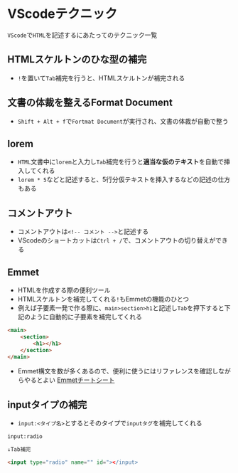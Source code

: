 # VScodeテクニック
`VScode`で`HTML`を記述するにあたってのテクニック一覧  
  
## HTMLスケルトンのひな型の補完
- `!`を置いて`Tab`補完を行うと、HTMLスケルトンが補完される  
  
## 文書の体裁を整えるFormat Document
- `Shift + Alt + f`で`Fortmat Document`が実行され、文書の体裁が自動で整う  
  
## lorem
- `HTML`文書中に`lorem`と入力し`Tab`補完を行うと**適当な仮のテキスト**を自動で挿入してくれる
- `lorem * 5`などと記述すると、5行分仮テキストを挿入するなどの記述の仕方もある  
  
## コメントアウト
- コメントアウトは`<!-- コメント -->`と記述する
- VScodeのショートカットは`Ctrl + /`で、コメントアウトの切り替えができる  
  
## Emmet
- HTMLを作成する際の便利ツール
- HTMLスケルトンを補完してくれる`!`もEmmetの機能のひとつ
- 例えば子要素一発で作る際に、`main>section>h1`と記述し`Tab`を押下すると下記のように自動的に子要素を補完してくれる
```html
<main>
    <section>
        <h1></h1>
    </section>
</main>
```  
- Emmet構文を数が多くあるので、便利に使うにはリファレンスを確認しながらやるとよい
[Emmetチートシート](https://docs.emmet.io/cheat-sheet/)  
  
## inputタイプの補完
- `input:<タイプ名>`とするとそのタイプで`inputタグ`を補完してくれる
```html
input:radio

↓Tab補完

<input type="radio" name="" id="></input>
```